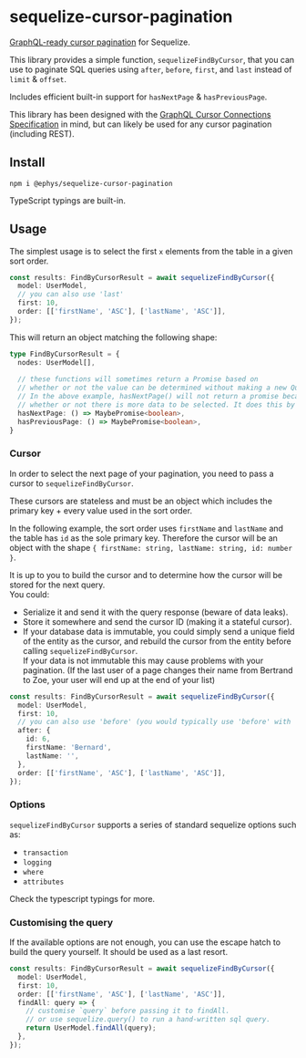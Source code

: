 # sequelize-cursor-pagination

[GraphQL-ready cursor pagination](https://graphql.org/learn/pagination/) for Sequelize.

This library provides a simple function, `sequelizeFindByCursor`, that you can use to paginate SQL queries using `after`, `before`, `first`, and `last` instead of `limit` & `offset`.

Includes efficient built-in support for `hasNextPage` & `hasPreviousPage`.

This library has been designed with the [GraphQL Cursor Connections Specification](https://relay.dev/graphql/connections.htm) in mind, but can likely be used for any cursor pagination (including REST).

## Install

`npm i @ephys/sequelize-cursor-pagination`

TypeScript typings are built-in.

## Usage

The simplest usage is to select the first `x` elements from the table in a given sort order. 

```typescript
const results: FindByCursorResult = await sequelizeFindByCursor({
  model: UserModel,
  // you can also use 'last'
  first: 10,
  order: [['firstName', 'ASC'], ['lastName', 'ASC']],
});
```

This will return an object matching the following shape: 

```typescript
type FindByCursorResult = {
  nodes: UserModel[],
  
  // these functions will sometimes return a Promise based on
  // whether or not the value can be determined without making a new Query.
  // In the above example, hasNextPage() will not return a promise because it already knows
  // whether or not there is more data to be selected. It does this by selecting one more item than needed.
  hasNextPage: () => MaybePromise<boolean>,
  hasPreviousPage: () => MaybePromise<boolean>,
} 
```

### Cursor

In order to select the next page of your pagination, you need to pass a cursor to `sequelizeFindByCursor`.

These cursors are stateless and must be an object which includes the primary key + every value used in the sort order.

In the following example, the sort order uses `firstName` and `lastName` and the table has `id` as the sole primary key. Therefore the 
cursor will be an object with the shape `{ firstName: string, lastName: string, id: number }`.

It is up to you to build the cursor and to determine how the cursor will be stored for the next query.  
You could:
- Serialize it and send it with the query response (beware of data leaks).
- Store it somewhere and send the cursor ID (making it a stateful cursor).
- If your database data is immutable, you could simply send a unique field of the entity as the cursor, 
  and rebuild the cursor from the entity before calling `sequelizeFindByCursor`. \
  If your data is not immutable this may cause problems with your pagination. 
  (If the last user of a page changes their name from Bertrand to Zoe, your user will end up at the end of your list)

```typescript
const results: FindByCursorResult = await sequelizeFindByCursor({
  model: UserModel,
  first: 10,
  // you can also use 'before' (you would typically use 'before' with 'last')
  after: {
    id: 6,
    firstName: 'Bernard',
    lastName: '',
  },
  order: [['firstName', 'ASC'], ['lastName', 'ASC']],
});
```

### Options

`sequelizeFindByCursor` supports a series of standard sequelize options such as:

- `transaction`
- `logging`
- `where`
- `attributes`

Check the typescript typings for more.

### Customising the query

If the available options are not enough, you can use the escape hatch to build the query yourself. 
It should be used as a last resort.

```typescript
const results: FindByCursorResult = await sequelizeFindByCursor({
  model: UserModel,
  first: 10,
  order: [['firstName', 'ASC'], ['lastName', 'ASC']],
  findAll: query => {
    // customise `query` before passing it to findAll.
    // or use sequelize.query() to run a hand-written sql query.
    return UserModel.findAll(query);
  },
});
```

